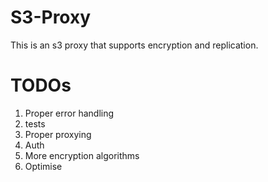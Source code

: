 # S3-Proxy

This is an s3 proxy that supports encryption and replication.

# TODOs

1. Proper error handling
2. tests
3. Proper proxying
4. Auth
5. More encryption algorithms
6. Optimise
